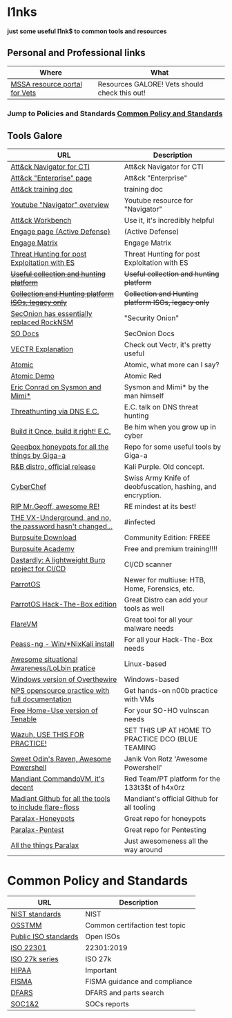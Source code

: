 # l1nks
**just some useful l1nk$ to common tools and resources**
## Personal and Professional links
| Where                                                                                          | What
|------------------------------------------------------------------------------------------------|-----------------------------------------------|
| [MSSA resource portal for Vets](https://guest.portaportal.com/Jen-Portal)                      | Resources GALORE! Vets should check this out! |
### Jump to Policies and Standards [Common Policy and Standards](https://github.com/Cyb3rW1LL/l1nks/blob/main/README.md#common-policy-and-standards)
## Tools Galore
| URL                                                                                             | Description                                  |
|-------------------------------------------------------------------------------------------------|----------------------------------------------|
| [Att&ck Navigator for CTI](https://mitre-attack.github.io/attack-navigator/)                    | Att&ck Navigator for CTI                     |
| [Att&ck "Enterprise" page](https://mitre-attack.github.io/attack-navigator/v2/enterprise/)      | Att&ck "Enterprise"                          |
| [Att&ck training doc](https://attack.mitre.org/docs/training-cti/Comparing%20Layers%20in%20Navigator.pdf) | training doc                       |
| [Youtube "Navigator" overview](https://www.youtube.com/watch?v=CfOl_yZDRnE)                    | Youtube resource for "Navigator"              |
| [Att&ck Workbench](https://github.com/center-for-threat-informed-defense/attack-workbench-frontend/) | Use it, it's incredibly helpful         |
| [Engage page (Active Defense)](https://engage.mitre.org/)                                      | (Active Defense)                              |
| [Engage Matrix](https://engage.mitre.org/matrix/)                                              | Engage Matrix                                 |
| [Threat Hunting for post Exploitation with ES](https://www.youtube.com/watch?v=PdCQChYrxXg)    | Threat Hunting for post Exploitation with ES  |
| ~~[Useful collection and hunting platform](https://rocknsm.io/)~~                              | ~~Useful collection and hunting platform~~    |
| ~~[Collection and Hunting platform ISOs, legacy only](https://download.rocknsm.io/isos/testing/)~~ | ~~Collection and Hunting platform ISOs, legacy only~~ |
| [SecOnion has essentially replaced RockNSM](https://securityonionsolutions.com/software/)      | "Security Onion"                              |
| [SO Docs](https://docs.securityonion.net/en/2.3/)                                              | SecOnion Docs                                 |
| [VECTR Explanation](https://www.youtube.com/watch?v=SA-HeOnOi2A)                               | Check out Vectr, it's pretty useful           |
| [Atomic](https://github.com/redcanaryco/atomic-red-team/)                                      | Atomic, what more can I say?                  |
| [Atomic Demo](https://www.youtube.com/watch?v=d_E-hfKQ5Hw)                                     | Atomic Red                                    |
| [Eric Conrad on Sysmon and Mimi*](https://www.youtube.com/watch?v=7dEfKn70HCI)                 | Sysmon and Mimi* by the man himself           |
| [Threathunting via DNS E.C.](https://www.youtube.com/watch?v=RdcCjDS0s6s)                      | E.C. talk on DNS threat hunting               |
| [Build it Once, build it right! E.C.](https://www.youtube.com/watch?v=LVSwYyDN2Sk)             | Be him when you grow up in cyber              |
| [Qeeqbox honeypots for all the things by Giga-a](https://github.com/qeeqbox/)                  | Repo for some useful tools by Giga-a          |
| [R&B distro, official release](https://www.kali.org/blog/kali-linux-2023-1-release/) | Kali Purple. Old concept.                               |
| [CyberChef](https://gchq.github.io/CyberChef/) | Swiss Army Knife of deobfuscation, hashing, and encryption.                                   |
| [RIP Mr.Geoff, awesome RE!](https://www.geoffchappell.com/about/analysis.htm)                  | RE mindest at its best!                       |
| [THE VX-Underground, and no, the password hasn't changed...](https://vx-underground.org)       | #infected                                     |
| [Burpsuite Download](https://portswigger.net/burp/communitydownload)                           | Community Edition: FREEE                      |
| [Burpsuite Academy](https://portswigger.net/web-security)                                      | Free and premium training!!!!                 |
| [Dastardly: A lightweight Burp project for CI/CD](https://portswigger.net/burp/dastardly)      | CI/CD scanner                                 |
| [ParrotOS](https://www.parrotsec.org/docs/introduction/what-is-parrot)                         | Newer for multiuse: HTB, Home, Forensics, etc.|
| [ParrotOS Hack-The-Box edition](https://parrotsec.org/download/?version=hackthebox)            | Great Distro can add your tools as well       |
| [FlareVM](https://github.com/mandiant/flare-vm)                                                | Great tool for all your malware needs         |
| [Peass-ng - Win/*Nix](https://github.com/peass-ng/PEASS-ng)[Kali install](https://www.kali.org/tools/peass-ng/)| For all your Hack-The-Box needs|
| [Awesome situational Awareness/LoLbin pratice](https://overthewire.org/wargames/)              | Linux-based                                   |
| [Windows version of Overthewire](https://underthewire.tech/wargames)                           | Windows-based                                 | 
| [NPS opensource practice with full documentation](https://nps.edu/web/c3o/labtainers)          | Get hands-on n00b practice with VMs           |
| [Free Home-Use version of Tenable](https://community.tenable.com/s/article/Nessus-Essentials?language=en_US) | For your SO-HO vulnscan needs   |
| [Wazuh, USE THIS FOR PRACTICE!](https://wazuh.com/)                                            | SET THIS UP AT HOME TO PRACTICE DCO (BLUE TEAMING |
| [Sweet Odin's Raven, Awesome Powershell](https://github.com/janikvonrotz/awesome-powershell?tab=readme-ov-file#parallel-processing)| Janik Von Rotz 'Awesome Powershell'|
| [Mandiant CommandoVM, it's decent](https://github.com/mandiant/commando-vm)                    | Red Team/PT platform for the 133t3$t of h4x0rz|
| [Madiant Github for all the tools to include flare-floss](https://github.com/mandiant)         | Mandiant's official Github for all tooling    |
| [Paralax-Honeypots](https://github.com/paralax/awesome-honeypots)                              | Great repo for honeypots                      |
| [Paralax-Pentest](https://github.com/paralax/Awesome-Pentest-1)                                | Great repo for Pentesting                     |
| [All the things Paralax](https://github.com/paralax?tab=repositories)                          | Just awesomeness all the way around           |

# Common Policy and Standards

| URL | Description |
| --- | --- |
| [NIST standards](https://www.nist.gov/cybersecurity) | NIST |
| [OSSTMM](https://www.isecom.org/OSSTMM.3.pdf) | Common certifaction test topic|
| [Public ISO standards](https://standards.iso.org/ittf/PubliclyAvailableStandards/index.html) | Open ISOs|
| [ISO 22301](https://www.nqa.com/medialibraries/NQA/NQA-Media-Library/PDFs/NQA-ISO-22301-Implementation-Guide.pdf) | 22301:2019 |
| [ISO 27k series](https://www.iso27001security.com/html/27001.html) | ISO 27k |
| [HIPAA](https://www.hhs.gov/hipaa/for-professionals/privacy/index.html#:~:text=The%20HIPAA%20Privacy%20Rule%20establishes,care%20providers%20that%20conduct%20certain) | Important |
| [FISMA](https://security.cms.gov/learn/federal-information-security-modernization-act-fisma) | FISMA guidance and compliance |
| [DFARS](https://www.acquisition.gov/dfars) | DFARS and parts search |
| [SOC1&2](https://www.ibm.com/docs/en/order-management?topic=compliance-soc-1-soc-2) | SOCs reports |




